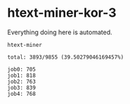 # htext-miner-kor-3

Everything doing here is automated.

```
htext-miner

total: 3893/9855 (39.50279046169457%)

job0: 705
job1: 818
job2: 763
job3: 839
job4: 768
```